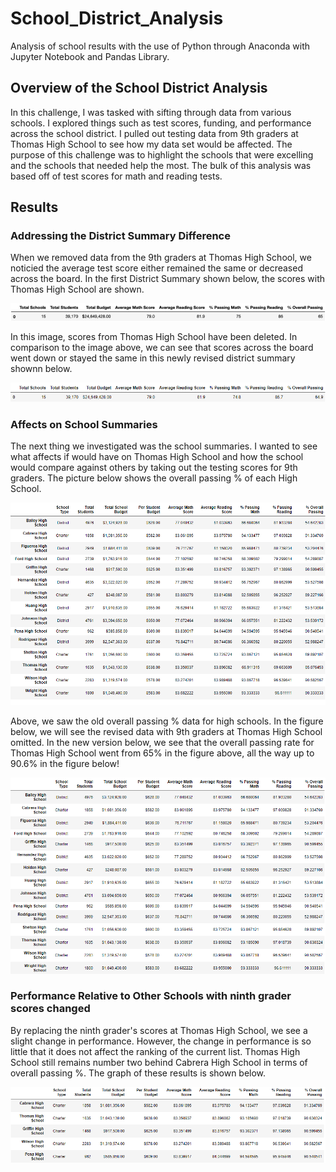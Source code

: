 # School_District_Analysis
Analysis of school results with the use of Python through Anaconda with Jupyter Notebook and Pandas Library.

## Overview of the School District Analysis
In this challenge, I was tasked with sifting through data from various schools. I explored things such as test scores, funding, and performance across the school district. I pulled out testing data from 9th graders at Thomas High School to see how my data set would be affected. The purpose of this challenge was to highlight the schools that were excelling and the schools that needed help the most. The bulk of this analysis was based off of test scores for math and reading tests.

## Results

### Addressing the District Summary Difference
When we removed data from the 9th graders at Thomas High School, we noticied the average test score either remained the same or decreased across the board. In the first District Summary shown below, the scores with Thomas High School are shown. 

![District Summary Old](Resources/District_summary_old.PNG)

In this image, scores from Thomas High School have been deleted. In comparison to the image above, we can see that scores across the board went down or stayed the same in this newly revised district summary shownn below.

![District Summary New](Resources/District_summary_new.PNG)

### Affects on School Summaries
The next thing we investigated was the school summaries. I wanted to see what affects if would have on Thomas High School and how the school would compare against others by taking out the testing scores for 9th graders. The picture below shows the overall passing % of each High School.

![School Summary Old](Resources/School_summary_old.PNG)

Above, we saw the old overall passing % data for high schools. In the figure below, we will see the revised data with 9th graders at Thomas High School omitted. In the new version below, we see that the overall passing rate for Thomas High School went from 65% in the figure above, all the way up to 90.6% in the figure below!

![School Summary New](Resources/School_summary_new.PNG)

### Performance Relative to Other Schools with ninth grader scores changed
By replacing the ninth grader's scores at Thomas High School, we see a slight change in performance. However, the change in performance is so little that it does not affect the ranking of the current list. Thomas High School still remains number two behind Cabrera High School in terms of overall passing %. The graph of these results is shown below.

![Scores Summary New](Resources/Scores_summary_new.PNG)
